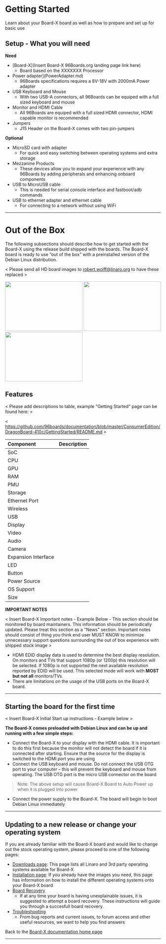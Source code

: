 <!---
---
title: Basic Kit  for boardname
permalink: /documentation/consumer/boardname/getting-started/
---
-->

# Getting Started

Learn about your Board-X board as well as how to prepare and set up for basic use

## Setup - What you will need

**Need**
- [Board-X](Insert Board-X 96Boards.org landing page link here)
   - Board based on the XXXXXXX Processor
- Power adapter](PowerAdapter.md)
   - 96Boards specifications requires a 8V-18V with 2000mA Power adapter
- USB Keyboard and Mouse
   - With two USB-A connectors, all 96Boards can be equiped with a full sized keyboard and mouse
- Monitor and HDMI Cable
   - All 96Boards are equiped with a full sized HDMI connector, HDMI capable monitor is recommended
- Jumpers
   - J15 Header on the Board-X comes with two pin-jumpers

**Optional**
- MicroSD card with adapter
   - For quick and easy switching between operating systems and extra storage
- Mezzanine Products
   - These devices allow you to expand your experience with any 96Boards by adding peripherals and enhancing onboard components
- USB to MicroUSB cable
   - This is needed for serial console interface and fastboot/adb commands
- USB to ethernet adapter and ethernet cable
   - For connecting to a network without using WiFi

***

# Out of the Box

The following subsections should describe how to get started with the Board-X using the release build shipped with the boards. The Board-X board is ready to use “out of the box” with a preinstalled version of the Debian Linux distribution.

< Please send all HD board images to robert.wolff@linaro.org to have these replaced >

<img src="" data-canonical-src="" width="250" height="160" />
<img src="" data-canonical-src="" width="250" height="160" />
<img src="" data-canonical-src="" width="250" height="160" />

## Features

< Please add descriptions to table, example "Getting Started" page can be found here: >

< https://github.com/96boards/documentation/blob/master/ConsumerEdition/DragonBoard-410c/GettingStarted/README.md >

|   Component          |   Description                                                                                    |
|:---------------------|:-------------------------------------------------------------------------------------------------|
|  SoC                 |                                                                                                  |
|  CPU                 |                                                                                                  |
|  GPU                 |                                                                                                  |
|  RAM                 |                                                                                                  |
|  PMU                 |                                                                                                  |
|  Storage             | 	                                                                                               |
|  Ethernet Port       |                                                                                                  |
|  Wireless            |                                                                                                  |
|  USB                 |                                                                                                  |
|  Display             |                                                                                                  |
|  Video               |                                                                                                  |
|  Audio               |                                                                                                  |
|  Camera              |                                                                                                  |
|  Expansion Interface |                                                                                                  |
|  LED                 |                                                                                                  |
|  Button              |                                                                                                  |
|  Power Source        |                                                                                                  |
|  OS Support          |                                                                                                  |
|  Size                |                                                                                                  |

**IMPORTANT NOTES**

< Insert Board-X Important notes - Example Below - This section should be monitored by board maintainers. This information should be periodically updated. Please treat this section as a "News" section. Important notes should consist of thing you think end user MUST KNOW to minimize unnecessary support questions surrounding the out of box experience with shipped stock image >

- HDMI EDID display data is used to determine the best display resolution. On monitors and TVs that support 1080p (or 1200p) this resolution will be selected. If 1080p is not supported the next available resolution reported by EDID will be used. This selected mode will work with **MOST but not all** monitors/TVs.
- There are limitations on the usage of the USB ports on the Board-X board.

***

## Starting the board for the first time

< Insert Board-X Initial Start up instructions - Example below >

**The Board-X comes preloaded with Debian Linux and can be up and running with a few simple steps:**

- Connect the Board-X to your display with the HDMI cable. It is important to do this first because the monitor will not detect the board if it is connected after starting. Ensure that the source for the display is switched to the HDMI port you are using
- Connect the USB keyboard and mouse. Do not connect the USB OTG port to your computer – this will prevent the keyboard and mouse from operating. The USB OTG port is the micro USB connector on the board

> Note: The above setup will cause Board-X Board to Auto Power up when it is plugged into power

- Connect the power supply to the Board-X. The board will begin to boot Debian Linux immediately

***

## Updating to a new release or change your operating system

If you are already familiar with the Board-X board and would like to change out the stock operating system, please proceed to one of the following pages:

- [Downloads page](../downloads/README.md): This page lists all Linaro and 3rd party operating systems available for Board-X
- [Installation page](../installation/README.md): If you already have the images you need, this page has information on how to install the different operating systems onto your Board-X board
- [Board Recovery](../installation/BoardRecovery.md)
   - If at any time your board is having unexplainable issues, it is suggested to attempt a board recovery. These instructions will guide you through a succesfull board recovery.
- [Troubleshooting](../support/README.md)
   - From bug reports and current issues, to forum access and other useful resources, we want to help you find answers

Back to the [Board-X documentation home page](../README.md)

***   
